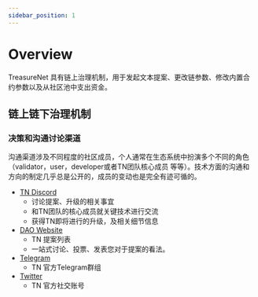 ```yaml
---
sidebar_position: 1
---
```


# Overview

TreasureNet 具有链上治理机制，用于发起文本提案、更改链参数、修改内置合约参数以及从社区池中支出资金。

## 链上链下治理机制

### 决策和沟通讨论渠道

沟通渠道涉及不同程度的社区成员，个人通常在生态系统中扮演多个不同的角色（validator，user，developer或者TN团队核心成员 等等）。技术方面的沟通和方向的制定几乎总是公开的，成员的变动也是完全有迹可循的。

- [TN Discord](https://discord.com/channels/990530508834340905/990530510746964004)
  - 讨论提案、升级的相关事宜
  - 和TN团队的核心成员就关键技术进行交流
  - 获得TN即将进行的升级，及相关细节信息
- [DAO Website](https://splatform.treasurenet.io/Governance/pool)
  - TN 提案列表
  - 一站式讨论、投票、发表您对于提案的看法。
- [Telegram](https://t.me/+hN6G5mGAlD8xMmI5)
  - TN 官方Telegram群组
- [Twitter](https://twitter.com/treasurenet_io)
  - TN 官方社交账号

